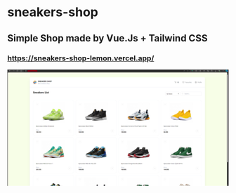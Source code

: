 # sneakers-shop

## Simple Shop made by Vue.Js + Tailwind CSS

### https://sneakers-shop-lemon.vercel.app/

![preview.png](public/preview/preview.png)
